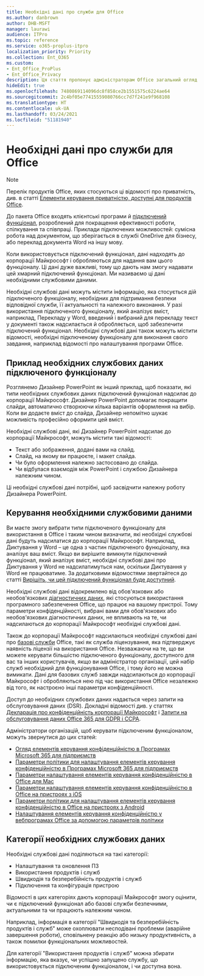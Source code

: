 ```yaml
---
title: Необхідні дані про служби для Office
ms.author: danbrown
author: DHB-MSFT
manager: laurawi
audience: ITPro
ms.topic: reference
ms.service: o365-proplus-itpro
localization_priority: Priority
ms.collection: Ent_O365
ms.custom:
- Ent_Office_ProPlus
- Ent_Office_Privacy
description: Ця стаття пропонує адміністраторам Office загальний огляд необхідних даних, які збираються про служби підключених можливостей у програмах Office.
hideEdit: true
ms.openlocfilehash: 7480869114096dc8f858ce2b1551575c6224ae64
ms.sourcegitcommit: 2c4bf05e77415559080766cc7d7f241e9f968108
ms.translationtype: HT
ms.contentlocale: uk-UA
ms.lasthandoff: 03/24/2021
ms.locfileid: "51181940"
---
```

# <a name="required-service-data-for-office"></a>Необхідні дані про служби для Office

> [!NOTE]
> Перелік продуктів Office, яких стосуються ці відомості про приватність, див. в статті [Елементи керування приватністю, доступні для продуктів Office](products-versions-privacy-controls.md).

До пакета Office входять клієнтські програми й [підключений функціонал](connected-experiences.md), розроблений для покращення ефективності роботи, спілкування та співпраці. Приклади підключених можливостей: сумісна робота над документом, що зберігається в службі OneDrive для бізнесу, або переклад документа Word на іншу мову.

Коли використовується підключений функціонал, дані надходять до корпорації Майкрософт і обробляються для надання вам цього функціоналу. Ці дані дуже важливі, тому що дають нам змогу надавати цей хмарний підключений функціонал. Ми називаємо ці дані необхідними службовими даними.

Необхідні службові дані можуть містити інформацію, яка стосується дій підключеного функціоналу, необхідних для підтримання безпеки відповідної служби, її актуальності та належного виконання. У разі використання підключеного функціоналу, який аналізує вміст, наприклад, Перекладу у Word, введений і вибраний для перекладу текст у документі також надсилається й обробляється, щоб забезпечити підключений функціонал. Необхідні службові дані також можуть містити відомості, необхідні підключеному функціоналу для виконання свого завдання, наприклад відомості про налаштування програми Office.

## <a name="example-of-required-service-data-for-a-connected-experience"></a>Приклад необхідних службових даних підключеного функціоналу

Розглянемо Дизайнер PowerPoint як інший приклад, щоб показати, які типи необхідних службових даних підключений функціонал надсилає до корпорації Майкрософт. Дизайнер PowerPoint допомагає покращити слайди, автоматично створюючи кілька варіантів оформлення на вибір. Коли ви додаєте вміст до слайда, Дизайнер непомітно шукає можливість професійно оформити цей вміст.

Необхідні службові дані, які Дизайнер PowerPoint надсилає до корпорації Майкрософт, можуть містити такі відомості:
- Текст або зображення, додані вами на слайд.
- Слайд, на якому ви працюєте, і макет слайда.
- Чи було оформлення належно застосовано до слайда.
- Чи відбулася взаємодія між PowerPoint і службою Дизайнера належним чином.

Ці необхідні службові дані потрібні, щоб засвідчити належну роботу Дизайнера PowerPoint.

## <a name="manage-required-service-data"></a>Керування необхідними службовими даними

Ви маєте змогу вибрати типи підключеного функціоналу для використання в Office і таким чином визначити, які необхідні службові дані будуть надсилатися до корпорації Майкрософт. Наприклад, Диктування у Word – це одна з частин підключеного функціоналу, яка аналізує ваш вміст. Якщо ви вирішите вимкнути підключений функціонал, який аналізує вміст, необхідні службові дані про Диктування у Word не надсилатимуться нам, оскільки Диктування у Word не працюватиме. За додатковими відомостями звертайтеся до статті [Вирішіть, чи цей підключений функціонал буде доступний](connected-experiences.md#choose-whether-these-connected-experiences-are-available-to-use).

Необхідні службові дані відокремлено від обов'язкових або необов'язкових [діагностичних даних](overview-privacy-controls.md#diagnostic-data-sent-from-microsoft-365-apps-for-enterprise-to-microsoft), які стосуються використання програмного забезпечення Office, що працює на вашому пристрої. Тому параметри конфіденційності, вибрані вами для обов'язкових або необов'язкових діагностичних даних, не впливають на те, чи надсилаються до корпорації Майкрософт необхідні службові дані.

Також до корпорації Майкрософт надсилаються необхідні службові дані про [базові служби](essential-services.md) Office, такі як служба ліцензування, яка підтверджує наявність ліцензії на використання Office. Незважаючи на те, що ви можете керувати більшістю підключеного функціоналу, доступного для вас та інших користувачів, якщо ви адміністратор організації, цей набір служб необхідний для функціонування Office, і тому його не можна вимикати. Дані для базових служб завжди надсилаються до корпорації Майкрософт і обробляються нею під час використання Office незалежно від того, як настроєно інші параметри конфіденційності.

Доступ до необхідних службових даних надається через запити на обслуговування даних (DSR). Докладні відомості див. у статтях [Декларація про конфіденційність корпорації Майкрософт](https://privacy.microsoft.com/privacystatement) і [Запити на обслуговування даних Office 365 для GDPR і CCPA](/microsoft-365/compliance/gdpr-dsr-office365).

Адміністратори організацій, щоб керувати підключеним функціоналом, можуть звернутися до цих статей:

- [Огляд елементів керування конфіденційністю в Програмах Microsoft 365 для підприємств](overview-privacy-controls.md)
- [Параметри політики для налаштування елементів керування конфіденційністю в Програмах Microsoft 365 для підприємств](manage-privacy-controls.md)
- [Параметри налаштування елементів керування конфіденційністю в Office для Mac](mac-privacy-preferences.md)
- [Параметри налаштування елементів керування конфіденційністю в Office на пристроях з iOS](ios-privacy-preferences.md)
- [Параметри політики для налаштування елементів керування конфіденційністю в Office на пристроях з Android](android-privacy-controls.md)
- [Налаштування елементів керування конфіденційністю у вебпрограмах Office за допомогою параметрів політики](office-web-privacy-controls.md)

## <a name="categories-of-required-service-data"></a>Категорії необхідних службових даних

Необхідні службові дані поділяються на такі категорії:

- Налаштування та оновлення ПЗ
- Використання продуктів і служб
- Швидкодія та безперебійність продуктів і служб
- Підключення та конфігурація пристрою

Відомості в цих категоріях дають корпорації Майкрософт змогу оцінити, чи є підключений функціонал або базові служби безпечними, актуальними та чи працюють належним чином.

Наприклад, інформація в категорії "Швидкодія та безперебійність продуктів і служб" може охоплювати несподівані проблеми (аварійне завершення роботи), сповільнену реакцію або низьку продуктивність, а також помилки функціональних можливостей.

Для категорії "Використання продуктів і служб" можна збирати інформацію, яка вказує, чи успішно запущено службу, що використовується підключеним функціоналом, і чи доступна вона.